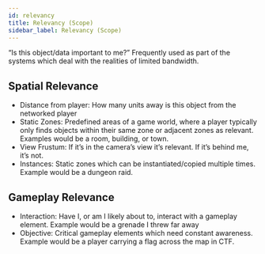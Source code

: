 ```yaml
---
id: relevancy
title: Relevancy (Scope)
sidebar_label: Relevancy (Scope)
---
```


“Is this object/data important to me?” Frequently used as part of the systems which deal with the realities of limited bandwidth.

## Spatial Relevance

- Distance from player: How many units away is this object from the networked player
- Static Zones: Predefined areas of a game world, where a player typically only finds objects within their same zone or adjacent zones as relevant. Examples would be a room, building, or town.
- View Frustum: If it’s in the camera’s view it’s relevant. If it’s behind me, it’s not.
- Instances: Static zones which can be instantiated/copied multiple times. Example would be a dungeon raid.

## Gameplay Relevance

- Interaction: Have I, or am I likely about to, interact with a gameplay element. Example would be a grenade I threw far away
- Objective: Critical gameplay elements which need constant awareness. Example would be a player carrying a flag across the map in CTF.
